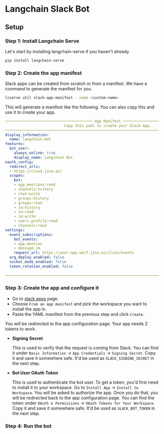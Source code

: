 # Langchain Slack Bot

## Setup

### Step 1: Install Langchain Serve

Let's start by installing langchain-serve if you haven't already

```bash
pip install langchain-serve
```

### Step 2: Create the app manifest

Slack apps can be created from scratch or from a manifest. We have a command to generate the manifest for you.

```bash
lcserve util slack-app-manifest --name <custom-name>
```

This will generate a manifest like the following. You can also copy this and use it to create your app.
```yaml
──────────────────────────────────────── App Manifest ────────────────────────────────────────
                           Copy this yaml to create your Slack App.                           
──────────────────────────────────────────────────────────────────────────────────────────────
display_information:                                                                          
  name: langchain-bot                                                                         
features:                                                                                     
  bot_user:                                                                                   
    always_online: true                                                                       
    display_name: Langchain Bot                                                            
oauth_config:                                                                                 
  redirect_urls:                                                                              
  - https://cloud.jina.ai/                                                                    
  scopes:                                                                                     
    bot:                                                                                      
    - app_mentions:read                                                                       
    - channels:history                                                                        
    - chat:write                                                                              
    - groups:history                                                                          
    - groups:read                                                                             
    - im:history                                                                              
    - im:read                                                                                 
    - im:write                                                                                
    - users.profile:read                                                                      
    - channels:read                                                                           
settings:                                                                                     
  event_subscriptions:                                                                        
    bot_events:                                                                               
    - app_mention                                                                             
    - message.im                                                                              
    request_url: https://your-app.wolf.jina.ai/slack/events                                   
  org_deploy_enabled: false                                                                   
  socket_mode_enabled: false                                                                  
  token_rotation_enabled: false                                                               
                                                                                              
──────────────────────────────────────────────────────────────────────────────────────────────
```

### Step 3: Create the app and configure it

- Go to [slack apps](https://api.slack.com/apps?new_app=1) page.
- Choose `From an app manifest` and pick the workspace you want to install the app in.
- Paste the YAML manifest from the previous step and click `Create`.

You will be redirected to the app configuration page. Your app needs 2 tokens to work.

- **Signing Secret**

    This is used to verify that the request is coming from Slack. You can find it under `Basic Information` -> `App Credentials` -> `Signing Secret`. Copy it and save it somewhere safe. It'd be used as `SLACK_SIGNING_SECRET` in the next step.

- **Bot User OAuth Token**

    This is used to authenticate the bot user. To get a token, you'd first need to install it to your workspace. Go to `Install App` -> `Install to Workspace`. You will be asked to authorize the app. Once you do that, you will be redirected back to the app configuration page. You can find the token under `OAuth & Permissions` -> `OAuth Tokens for Your Workspace`. Copy it and save it somewhere safe. It'd be used as `SLACK_BOT_TOKEN` in the next step.

### Step 4: Run the bot

```bash
```